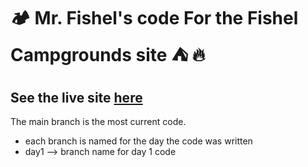 # 🏕️ Mr. Fishel's code For the Fishel Campgrounds site ⛺ 🔥


## See the live site [here](https://hse-wdd.github.io/fishel-campgrounds/)
 
The main branch is the most current code.
* each branch is named for the day the code was written
* day1 --> branch name for day 1 code
